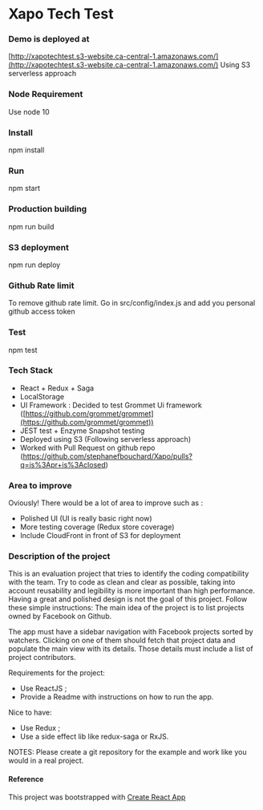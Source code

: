 # Xapo Tech Test

### Demo is deployed at
[http://xapotechtest.s3-website.ca-central-1.amazonaws.com/](http://xapotechtest.s3-website.ca-central-1.amazonaws.com/)
Using S3 serverless approach

### Node Requirement 
Use node 10

### Install
npm install

### Run 
npm start

### Production building
npm run build

### S3 deployment
npm run deploy

### Github Rate limit
To remove github rate limit. 
Go in src/config/index.js and add you personal github access token

### Test
npm test

### Tech Stack
- React + Redux + Saga
- LocalStorage
- UI Framework : Decided to test Grommet Ui framework ([https://github.com/grommet/grommet](https://github.com/grommet/grommet))
- JEST test + Enzyme Snapshot testing
- Deployed using S3 (Following serverless approach)
- Worked with Pull Request on github repo (https://github.com/stephanefbouchard/Xapo/pulls?q=is%3Apr+is%3Aclosed)

### Area to improve
Oviously! There would be a lot of area to improve such as : 
- Polished UI (UI is really basic right now)
- More testing coverage (Redux store coverage)
- Include CloudFront in front of S3 for deployment

### Description of the project

This is an evaluation project that tries to identify the coding compatibility with the team. Try to code as clean and clear as possible, taking into account reusability and legibility is more important than high performance. Having a great and polished design is not the goal of this project.
Follow these simple instructions:
The main idea of the project is to list projects owned by Facebook on Github.

The app must have a sidebar navigation with Facebook projects sorted by watchers. Clicking on one of them should fetch that project data and populate the main view with its details. Those details must include a list of project contributors.

Requirements for the project:
- Use ReactJS ;
- Provide a Readme with instructions on how to run the app.

Nice to have:
- Use Redux ;
- Use a side effect lib like redux-saga or RxJS.

NOTES: Please create a git repository for the example and work like you would in a real project.

#### Reference 
This project was bootstrapped with [Create React App](https://github.com/facebookincubator/create-react-app)
